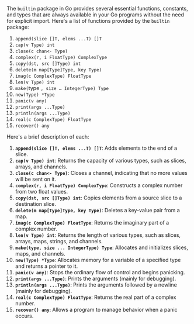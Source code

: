 The `builtin` package in Go provides several essential functions, constants, and types that are always available in your Go programs without the need for explicit import. Here's a list of functions provided by the `builtin` package:

1. `append(slice []T, elems ...T) []T`
2. `cap(v Type) int`
3. `close(c chan<- Type)`
4. `complex(r, i FloatType) ComplexType`
5. `copy(dst, src []Type) int`
6. `delete(m map[Type]Type, key Type)`
7. `imag(c ComplexType) FloatType`
8. `len(v Type) int`
9. `make(`type `, size … IntegerType) Type`
10. `new(Type) *Type`
11. `panic(v any)`
12. `print(args ...Type)`
13. `println(args ...Type)`
14. `real(c ComplexType) FloatType`
15. `recover() any`

Here's a brief description of each:

1. **`append(slice []T, elems ...T) []T`**: Adds elements to the end of a slice.
2. **`cap(v Type) int`**: Returns the capacity of various types, such as slices, arrays, and channels.
3. **`close(c chan<- Type)`**: Closes a channel, indicating that no more values will be sent on it.
4. **`complex(r, i FloatType) ComplexType`**: Constructs a complex number from two float values.
5. **`copy(dst, src []Type) int`**: Copies elements from a source slice to a destination slice.
6. **`delete(m map[Type]Type, key Type)`**: Deletes a key-value pair from a map.
7. **`imag(c ComplexType) FloatType`**: Returns the imaginary part of a complex number.
8. **`len(v Type) int`**: Returns the length of various types, such as slices, arrays, maps, strings, and channels.
9. **`make(type, size ... IntegerType) Type`**: Allocates and initializes slices, maps, and channels.
10. **`new(Type) *Type`**: Allocates memory for a variable of a specified type and returns a pointer to it.
11. **`panic(v any)`**: Stops the ordinary flow of control and begins panicking.
12. **`print(args ...Type)`**: Prints the arguments (mainly for debugging).
13. **`println(args ...Type)`**: Prints the arguments followed by a newline (mainly for debugging).
14. **`real(c ComplexType) FloatType`**: Returns the real part of a complex number.
15. **`recover() any`**: Allows a program to manage behavior when a panic occurs.








